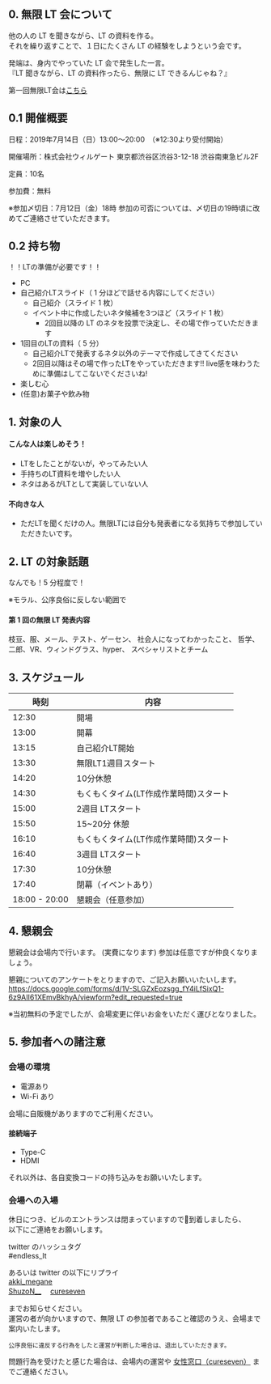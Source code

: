 ## 0. 無限 LT 会について

他の人の LT を聞きながら、LT の資料を作る。  
それを繰り返すことで、１日にたくさん LT の経験をしようという会です。

発端は、身内でやっていた LT 会で発生した一言。  
『LT 聞きながら、LT の資料作ったら、無限に LT できるんじゃね？』

第一回無限LT会は[こちら](https://oysters.connpass.com/event/129365/)  

## 0.1 開催概要
日程：2019年7月14日（日）13:00〜20:00　（※12:30より受付開始）

開催場所：株式会社ウィルゲート 東京都渋谷区渋谷3-12-18 渋谷南東急ビル2F

定員：10名

参加費：無料

※参加〆切日：7月12日（金）18時 参加の可否については、〆切日の19時頃に改めてご連絡させていただきます。

## 0.2 持ち物
！！LTの準備が必要です！！ 
 
- PC  
- 自己紹介LTスライド（ 1 分ほどで話せる内容にしてください）  
    - 自己紹介（スライド 1 枚）  
    - イベント中に作成したいネタ候補を3つほど（スライド 1 枚）  
        - 2回目以降の LT のネタを投票で決定し、その場で作っていただきます  
- 1回目のLTの資料（ 5 分）  
    - 自己紹介LTで発表するネタ以外のテーマで作成してきてください  
    - 2回目以降はその場で作ったLTをやっていただきます!! live感を味わうために準備はしてこないでくださいね!  
- 楽しむ心  
- (任意)お菓子や飲み物

## 1. 対象の人

#### こんな人は楽しめそう！
- LTをしたことがないが，やってみたい人
- 手持ちのLT資料を増やしたい人
- ネタはあるがLTとして実装していない人

#### 不向きな人
- ただLTを聞くだけの人。無限LTには自分も発表者になる気持ちで参加していただきたいです。

## 2. LT の対象話題

なんでも！5 分程度で！

※モラル、公序良俗に反しない範囲で

#### 第 1 回の無限 LT 発表内容

枝豆、服、メール、テスト、ゲーセン、
社会人になってわかったこと、
哲学、二郎、VR、ウィンドグラス、hyper、
スペシャリストとチーム  


## 3. スケジュール
|時刻 | 内容|
|--- | --- |
|12:30 | 開場|
|13:00 | 開幕|
|13:15 | 自己紹介LT開始|
|13:30 | 無限LT1週目スタート|
|14:20 | 10分休憩|
|14:30 | もくもくタイム(LT作成作業時間)スタート|
|15:00 | 2週目 LTスタート|
|15:50 | 15~20分 休憩|
|16:10 | もくもくタイム(LT作成作業時間)スタート|
|16:40 | 3週目 LTスタート|
|17:30 | 10分休憩|
|17:40 | 閉幕（イベントあり）|
|18:00 - 20:00 | 懇親会（任意参加）|


## 4. 懇親会
懇親会は会場内で行います。  (実費になります)
参加は任意ですが仲良くなりましょう。

懇親についてのアンケートをとりますので、ご記入お願いいたいします。
https://docs.google.com/forms/d/1V-SLGZxEozsgg_fY4iLfSixQ1-6z9AII61XEmvBkhyA/viewform?edit_requested=true

※当初無料の予定でしたが、会場変更に伴いお金をいただく運びとなりました。

## 5. 参加者への諸注意

### 会場の環境
- 電源あり
- Wi-Fi あり

会場に自販機がありますのでご利用ください。  

#### 接続端子
- Type-C
- HDMI

それ以外は、各自変換コードの持ち込みをお願いいたします。

### 会場への入場

休日につき、ビルのエントランスは閉まっていますので到着しましたら、  
以下にご連絡をお願いします。

twitter のハッシュタグ  
 #endless_lt

あるいは twitter の以下にリプライ  
[akki_megane](https://twitter.com/akki_megane)  
[ShuzoN__](https://twitter.com/ShuzoN__)　  
[cureseven](https://twitter.com/cureseven)  


までお知らせください。  
運営の者が向かいますので、無限 LT の参加者であること確認のうえ、会場まで案内いたします。

```
公序良俗に違反する行為をしたと運営が判断した場合は、退出していただきます。
```
問題行為を受けたと感じた場合は、会場内の運営や [女性窓口（cureseven）](https://twitter.com/cureseven) までご連絡ください。